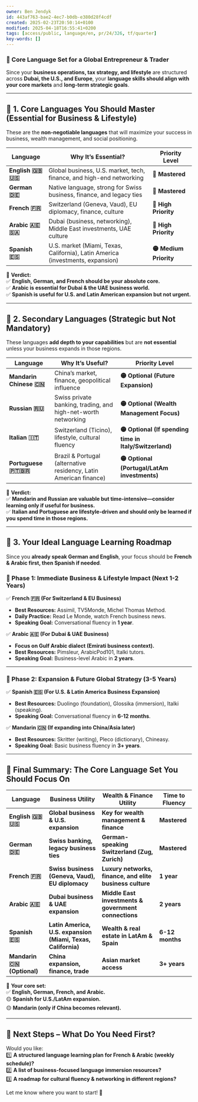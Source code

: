 ```yaml
---
owner: Ben Jendyk
id: 443af763-bae2-4ec7-b0db-e380d28f4cdf
created: 2025-02-23T20:50:14+0100
modified: 2025-04-18T16:55:41+0200
tags: [access/public, language/en, pr/24/326, tf/quarter]
key-words: []
---
```


### **🚀 Core Language Set for a Global Entrepreneur & Trader**  
Since your **business operations, tax strategy, and lifestyle** are structured across **Dubai, the U.S., and Europe**, your **language skills should align with your core markets** and **long-term strategic goals**.

---

## **📌 1. Core Languages You Should Master (Essential for Business & Lifestyle)**
These are the **non-negotiable languages** that will maximize your success in business, wealth management, and social positioning.

| **Language** | **Why It’s Essential?** | **Priority Level** |
|------------|----------------|------------|
| **English 🇬🇧🇺🇸** | Global business, U.S. market, tech, finance, and high-end networking | **🔵 Mastered** |
| **German 🇩🇪** | Native language, strong for Swiss business, finance, and legacy ties | **🔵 Mastered** |
| **French 🇫🇷** | Switzerland (Geneva, Vaud), EU diplomacy, finance, culture | **🔴 High Priority** |
| **Arabic 🇦🇪🇸🇦** | Dubai (business, networking), Middle East investments, UAE culture | **🔴 High Priority** |
| **Spanish 🇪🇸** | U.S. market (Miami, Texas, California), Latin America (investments, expansion) | **🟡 Medium Priority** |

🚀 **Verdict:**  
✅ **English, German, and French should be your absolute core.**  
✅ **Arabic is essential for Dubai & the UAE business world.**  
✅ **Spanish is useful for U.S. and Latin American expansion but not urgent.**  

---

## **📌 2. Secondary Languages (Strategic but Not Mandatory)**
These languages **add depth to your capabilities** but are **not essential** unless your business expands in those regions.

| **Language** | **Why It’s Useful?** | **Priority Level** |
|------------|----------------|------------|
| **Mandarin Chinese 🇨🇳** | China’s market, finance, geopolitical influence | **🟡 Optional (Future Expansion)** |
| **Russian 🇷🇺** | Swiss private banking, trading, and high-net-worth networking | **🟡 Optional (Wealth Management Focus)** |
| **Italian 🇮🇹** | Switzerland (Ticino), lifestyle, cultural fluency | **🟡 Optional (If spending time in Italy/Switzerland)** |
| **Portuguese 🇵🇹🇧🇷** | Brazil & Portugal (alternative residency, Latin American finance) | **🟡 Optional (Portugal/LatAm investments)** |

🚀 **Verdict:**  
✅ **Mandarin and Russian are valuable but time-intensive—consider learning only if useful for business.**  
✅ **Italian and Portuguese are lifestyle-driven and should only be learned if you spend time in those regions.**  

---

## **📌 3. Your Ideal Language Learning Roadmap**
Since you **already speak German and English**, your focus should be **French & Arabic first, then Spanish if needed**.

### **🔹 Phase 1: Immediate Business & Lifestyle Impact (Next 1-2 Years)**
✅ **French 🇫🇷 (For Switzerland & EU Business)**  
- **Best Resources:** Assimil, TV5Monde, Michel Thomas Method.  
- **Daily Practice:** Read Le Monde, watch French business news.  
- **Speaking Goal:** Conversational fluency in **1 year**.  

✅ **Arabic 🇦🇪 (For Dubai & UAE Business)**  
- **Focus on Gulf Arabic dialect (Emirati business context).**  
- **Best Resources:** Pimsleur, ArabicPod101, Italki tutors.  
- **Speaking Goal:** Business-level Arabic in **2 years**.  

---

### **🔹 Phase 2: Expansion & Future Global Strategy (3-5 Years)**
✅ **Spanish 🇪🇸 (For U.S. & Latin America Business Expansion)**  
- **Best Resources:** Duolingo (foundation), Glossika (immersion), Italki (speaking).  
- **Speaking Goal:** Conversational fluency in **6-12 months**.  

✅ **Mandarin 🇨🇳 (If expanding into China/Asia later)**  
- **Best Resources:** Skritter (writing), Pleco (dictionary), Chineasy.  
- **Speaking Goal:** Basic business fluency in **3+ years**.  

---

## **📌 Final Summary: The Core Language Set You Should Focus On**
| **Language** | **Business Utility** | **Wealth & Finance Utility** | **Time to Fluency** |
|------------|----------------|----------------|------------|
| **English 🇬🇧🇺🇸** | **Global business & U.S. expansion** | **Key for wealth management & finance** | **Mastered** |
| **German 🇩🇪** | **Swiss banking, legacy business ties** | **German-speaking Switzerland (Zug, Zurich)** | **Mastered** |
| **French 🇫🇷** | **Swiss business (Geneva, Vaud), EU diplomacy** | **Luxury networks, finance, and elite business culture** | **1 year** |
| **Arabic 🇦🇪** | **Dubai business & UAE expansion** | **Middle East investments & government connections** | **2 years** |
| **Spanish 🇪🇸** | **Latin America, U.S. expansion (Miami, Texas, California)** | **Wealth & real estate in LatAm & Spain** | **6-12 months** |
| **Mandarin 🇨🇳 (Optional)** | **China expansion, finance, trade** | **Asian market access** | **3+ years** |

🚀 **Your core set:**  
✅ **English, German, French, and Arabic.**  
🟡 **Spanish for U.S./LatAm expansion.**  
🟡 **Mandarin (only if China becomes relevant).**  

---

## **🎯 Next Steps – What Do You Need First?**
Would you like:  
1️⃣ **A structured language learning plan for French & Arabic (weekly schedule)?**  
2️⃣ **A list of business-focused language immersion resources?**  
3️⃣ **A roadmap for cultural fluency & networking in different regions?**  

Let me know where you want to start! 🚀